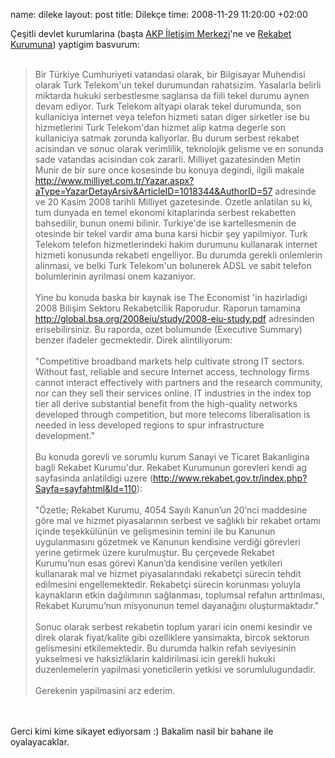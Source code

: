 name: dileke
layout: post
title: Dilekçe
time: 2008-11-29 11:20:00 +02:00

Çeşitli devlet kurumlarina (başta <a href="http://www.akim.akparti.org.tr/akp.akim/faces/internetBasvuruGiris.jsp">AKP İletişim Merkezi</a>'ne ve <a href="http://www.rekabet.gov.tr/index.php?Sayfa=sayfahtml&Id=80">Rekabet Kurumuna</a>) yaptigim basvurum:<br /><br /><blockquote>Bir Türkiye Cumhuriyeti vatandasi olarak, bir Bilgisayar Muhendisi olarak Turk Telekom'un tekel durumundan rahatsizim. Yasalarla belirli miktarda hukuki serbestlesme saglansa da fiili tekel durumu aynen devam ediyor. Turk Telekom altyapi olarak tekel durumunda, son kullaniciya internet veya telefon hizmeti satan diger sirketler ise bu hizmetlerini Turk Telekom'dan hizmet alip katma degerle son kullaniciya satmak zorunda kaliyorlar. Bu durum serbest rekabet acisindan ve sonuc olarak verimlilik, teknolojik gelisme ve en sonunda sade vatandas acisindan cok zararli. Milliyet gazatesinden Metin Munir de bir sure once kosesinde bu konuya degindi, ilgili makale <a href="http://www.milliyet.com.tr/Yazar.aspx?aType=YazarDetayArsiv&ArticleID=1018344&AuthorID=57">http://www.milliyet.com.tr/Yazar.aspx?aType=YazarDetayArsiv&ArticleID=1018344&AuthorID=57</a> adresinde ve 20 Kasim 2008 tarihli Milliyet gazetesinde. Ozetle anlatilan su ki, tum dunyada en temel ekonomi kitaplarinda serbest rekabetten bahsedilir, bunun onemi bilinir. Turkiye'de ise kartellesmenin de otesinde bir tekel vardir ama buna karsi hicbir şey yapilmiyor. Turk Telekom telefon hizmetlerindeki hakim durumunu kullanarak internet hizmeti konusunda rekabeti engelliyor. Bu durumda gerekli onlemlerin alinmasi, ve belki Turk Telekom'un bolunerek ADSL ve sabit telefon bolumlerinin ayrilmasi onem kazaniyor.<br /><br />Yine bu konuda baska bir kaynak ise The Economist 'in hazirladigi 2008 Bilişim Sektoru Rekabetcilik Raporudur. Raporun tamamina <a href="http://global.bsa.org/2008eiu/study/2008-eiu-study.pdf">http://global.bsa.org/2008eiu/study/2008-eiu-study.pdf</a> adresinden erisebilirsiniz. Bu raporda, ozet bolumunde (Executive Summary) benzer ifadeler gecmektedir. Direk alintiliyorum:<br /><br />"Competitive broadband markets help cultivate strong IT sectors. Without fast, reliable and secure Internet access, technology firms cannot interact effectively with partners and the research community, nor can they sell their services online. IT industries in the index top tier all derive substantial benefit from the high-quality networks developed through competition, but more telecoms liberalisation is needed in less developed regions to spur infrastructure development."<br /><br />Bu konuda gorevli ve sorumlu kurum Sanayi ve Ticaret Bakanligina bagli Rekabet Kurumu'dur. Rekabet Kurumunun gorevleri kendi ag sayfasinda anlatildigi uzere (<a href="http://www.rekabet.gov.tr/index.php?Sayfa=sayfahtml&Id=110">http://www.rekabet.gov.tr/index.php?Sayfa=sayfahtml&Id=110</a>):<br /><br />"Özetle; Rekabet Kurumu, 4054 Sayılı Kanun’un 20’nci maddesine göre mal ve hizmet piyasalarının serbest ve sağlıklı bir rekabet ortamı içinde teşekkülünün ve gelişmesinin temini ile bu Kanunun uygulanmasını gözetmek ve Kanunun kendisine verdiği görevleri yerine getirmek üzere kurulmuştur. Bu çerçevede Rekabet Kurumu’nun esas görevi Kanun’da kendisine verilen yetkileri kullanarak mal ve hizmet piyasalarındaki rekabetçi sürecin tehdit edilmesini engellemektedir. Rekabetçi sürecin korunması yoluyla kaynakların etkin dağılımının sağlanması, toplumsal refahın arttırılması, Rekabet Kurumu’nun misyonunun temel dayanağını oluşturmaktadır."<br /><br />Sonuc olarak serbest rekabetin toplum yarari icin onemi kesindir ve direk olarak fiyat/kalite gibi ozelliklere yansimakta, bircok sektorun gelismesini etkilemektedir. Bu durumda halkin refah seviyesinin yukselmesi ve haksizliklarin kaldirilmasi icin gerekli hukuki duzenlemelerin yapilmasi yoneticilerin yetkisi ve sorumlulugundadir. <br /><br />Gerekenin yapilmasini arz ederim.</blockquote><br /><br />Gerci kimi kime sikayet ediyorsam :) Bakalim nasil bir bahane ile oyalayacaklar.

